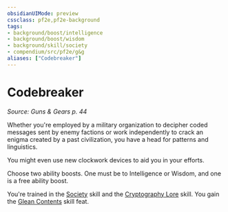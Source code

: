 ```yaml
---
obsidianUIMode: preview
cssclass: pf2e,pf2e-background
tags:
- background/boost/intelligence
- background/boost/wisdom
- background/skill/society
- compendium/src/pf2e/g&g
aliases: ["Codebreaker"]
---
```

# Codebreaker
*Source: Guns & Gears p. 44*  

Whether you're employed by a military organization to decipher coded messages sent by enemy factions or work independently to crack an enigma created by a past civilization, you have a head for patterns and linguistics.

You might even use new clockwork devices to aid you in your efforts.

Choose two ability boosts. One must be to Intelligence or Wisdom, and one is a free ability boost.

You're trained in the [Society](compendium/skills.md#Society) skill and the [Cryptography Lore](compendium/skills.md#Lore) skill. You gain the [Glean Contents](compendium/feats/glean-contents-apg.md) skill feat.